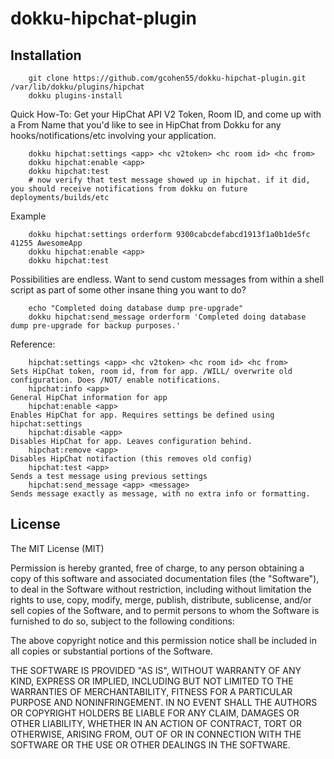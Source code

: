 # dokku-hipchat-plugin

## Installation
````
	git clone https://github.com/gcohen55/dokku-hipchat-plugin.git /var/lib/dokku/plugins/hipchat
	dokku plugins-install
````

Quick How-To:
Get your HipChat API V2 Token, Room ID, and come up with a From Name that you'd like to see in HipChat from Dokku for any hooks/notifications/etc involving your application.
````
	dokku hipchat:settings <app> <hc v2token> <hc room id> <hc from>
	dokku hipchat:enable <app>
	dokku hipchat:test
	# now verify that test message showed up in hipchat. if it did, you should receive notifications from dokku on future deployments/builds/etc
````

Example
````
	dokku hipchat:settings orderform 9300cabcdefabcd1913f1a0b1de5fc 41255 AwesomeApp
	dokku hipchat:enable <app>
	dokku hipchat:test
````

Possibilities are endless. Want to send custom messages from within a shell script as part of some other insane thing you want to do?
````
	echo "Completed doing database dump pre-upgrade"
	dokku hipchat:send_message orderform 'Completed doing database dump pre-upgrade for backup purposes.'
````


Reference:
````
    hipchat:settings <app> <hc v2token> <hc room id> <hc from>            Sets HipChat token, room id, from for app. /WILL/ overwrite old configuration. Does /NOT/ enable notifications.
    hipchat:info <app>                                                    General HipChat information for app
    hipchat:enable <app>                                                  Enables HipChat for app. Requires settings be defined using hipchat:settings
    hipchat:disable <app>                                                 Disables HipChat for app. Leaves configuration behind.
    hipchat:remove <app>                                                  Disables HipChat notifaction (this removes old config)
    hipchat:test <app>                                                    Sends a test message using previous settings
    hipchat:send_message <app> <message>                                  Sends message exactly as message, with no extra info or formatting.
````

## License

The MIT License (MIT)

Permission is hereby granted, free of charge, to any person obtaining a copy
of this software and associated documentation files (the "Software"), to deal
in the Software without restriction, including without limitation the rights
to use, copy, modify, merge, publish, distribute, sublicense, and/or sell
copies of the Software, and to permit persons to whom the Software is
furnished to do so, subject to the following conditions:

The above copyright notice and this permission notice shall be included in
all copies or substantial portions of the Software.

THE SOFTWARE IS PROVIDED "AS IS", WITHOUT WARRANTY OF ANY KIND, EXPRESS OR
IMPLIED, INCLUDING BUT NOT LIMITED TO THE WARRANTIES OF MERCHANTABILITY,
FITNESS FOR A PARTICULAR PURPOSE AND NONINFRINGEMENT. IN NO EVENT SHALL THE
AUTHORS OR COPYRIGHT HOLDERS BE LIABLE FOR ANY CLAIM, DAMAGES OR OTHER
LIABILITY, WHETHER IN AN ACTION OF CONTRACT, TORT OR OTHERWISE, ARISING FROM,
OUT OF OR IN CONNECTION WITH THE SOFTWARE OR THE USE OR OTHER DEALINGS IN THE
SOFTWARE.

[hipchat-cli]: http://github.com/hipchat/hipchat-cli